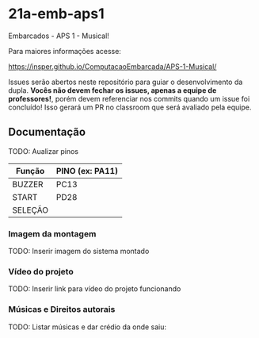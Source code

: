 # 21a-emb-aps1

Embarcados - APS 1 - Musical!

Para maiores informações acesse:

https://insper.github.io/ComputacaoEmbarcada/APS-1-Musical/

Issues serão abertos neste repositório para guiar o desenvolvimento
da dupla. **Vocês não devem fechar os issues, apenas a equipe de professores!**, porém devem referenciar nos commits quando um issue 
foi concluído! Isso gerará um PR no classroom que será avaliado pela equipe.

## Documentação

TODO: Aualizar pinos

| Função  | PINO (ex: PA11) |
|---------|-----------------|
| BUZZER  |      PC13       |
| START   |      PD28       |
| SELEÇÃO |                 |

### Imagem da montagem

TODO: Inserir imagem do sistema montado

### Vídeo do projeto

TODO: Inserir link para vídeo do projeto funcionando

### Músicas e Direitos autorais

TODO: Listar músicas e dar crédio da onde saiu:
